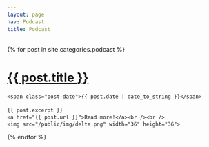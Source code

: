 ```yaml
---
layout: page
nav: Podcast
title: Podcast
---
```


<div class="posts">
  {% for post in site.categories.podcast %}
  <div class="post">
    <h1 class="post-title">
      <a href="{{ post.url }}">
        {{ post.title }}
      </a>
    </h1>

    <span class="post-date">{{ post.date | date_to_string }}</span>

    {{ post.excerpt }}
    <a href="{{ post.url }}">Read more!</a><br /><br />
    <img src="/public/img/delta.png" width="36" height="36">
  </div>
  {% endfor %}
</div>
